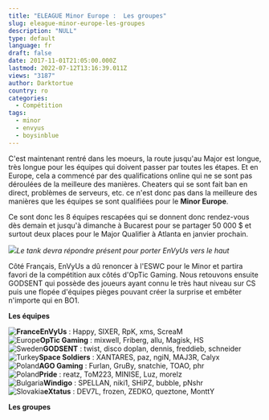 ```yaml
---
title: "ELEAGUE Minor Europe :  Les groupes"
slug: eleague-minor-europe-les-groupes
description: "NULL"
type: default
language: fr
draft: false
date: 2017-11-01T21:05:00.000Z
lastmod: 2022-07-12T13:16:39.011Z
views: "3187"
author: Darktortue
country: ro
categories:
  - Compétition
tags:
  - minor
  - envyus
  - boysinblue
---
```

C'est maintenant rentré dans les moeurs, la route jusqu'au Major est longue, très longue pour les équipes qui doivent passer par toutes les étapes. Et en Europe, cela a commencé par des qualifications online qui ne se sont pas déroulées de la meilleure des manières. Cheaters qui se sont fait ban en direct, problèmes de serveurs, etc. ce n'est donc pas dans la meilleure des manières que les équipes se sont qualifiées pour le **Minor Europe**.

Ce sont donc les 8 équipes rescapées qui se donnent donc rendez-vous dès demain et jusqu'à dimanche à Bucarest pour se partager 50 000 $ et surtout deux places pour le Major Qualifier à Atlanta en janvier prochain.

![](/images/articles/59ef20c321b26/images/JaTAf3VhqGMDfbgbouPah1iS76f5Uk9miaH8P7kT.png)_Le tank devra répondre présent pour porter EnVyUs vers le haut_

Côté Français, EnVyUs a dû renoncer à l'ESWC pour le Minor et partira favori de la compétition aux côtés d'OpTic Gaming. Nous retouvons ensuite GODSENT qui possède des joueurs ayant connu le très haut niveau sur CS puis une flopée d'équipes pièges pouvant créer la surprise et embêter n'importe qui en BO1.

**Les équipes**

**![France](/images/countries/fr.svg)⁠EnVyUs** : Happy, SIXER, RpK, xms, ScreaM  
![Europe](/images/countries/eu.svg)⁠**OpTic Gaming** : mixwell, Friberg, allu, Magisk, HS  
![Sweden](/images/countries/se.svg)**⁠GODSENT** : twist, disco doplan, dennis, freddieb, schneider  
![Turkey](/images/countries/tr.svg)⁠**Space Soldiers** : XANTARES, paz, ngiN, MAJ3R, Calyx  
![Poland](/images/countries/pl.svg)⁠**AGO Gaming** : Furlan, GruBy, snatchie, TOAO, phr  
![Poland](/images/countries/pl.svg)⁠**Pride** : reatz, ToM223, MINISE, Luz, morelz  
![Bulgaria](/images/countries/bg.svg)⁠**Windigo** : SPELLAN, niki1, SHiPZ, bubble, pNshr  
![Slovakia](/images/countries/sk.svg)⁠**eXtatus** : DEV7L, frozen, ZEDKO, queztone, MonttY

**Les groupes**
